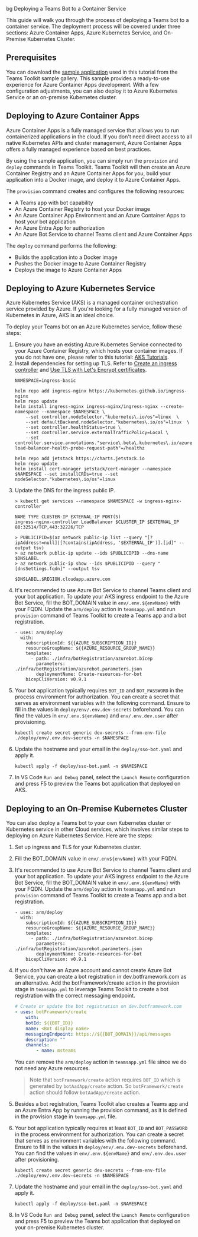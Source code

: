 bg Deploying a Teams Bot to a Container Service

This guide will walk you through the process of deploying a Teams bot to a container service. The deployment process will be covered under three sections: Azure Container Apps, Azure Kubernetes Service, and On-Premise Kubernetes Cluster.

## Prerequisites

You can download the [sample application](https://github.com/OfficeDev/TeamsFx-Samples/tree/dev/bot-sso-docker) used in this tutorial from the Teams Toolkit sample gallery. This sample provides a ready-to-use experience for Azure Container Apps development. With a few configuration adjustments, you can also deploy it to Azure Kubernetes Service or an on-premise Kubernetes cluster.

## Deploying to Azure Container Apps

Azure Container Apps is a fully managed service that allows you to run containerized applications in the cloud. If you don't need direct access to all native Kubernetes APIs and cluster management, Azure Container Apps offers a fully managed experience based on best practices.

By using the sample application, you can simply run the `provision` and `deploy` commands in Teams Toolkit. Teams Toolkit will then create an Azure Container Registry and an Azure Container Apps for you, build your application into a Docker image, and deploy it to Azure Container Apps.

The `provision` command creates and configures the following resources:

* A Teams app with bot capability
* An Azure Container Registry to host your Docker image
* An Azure Container App Environment and an Azure Container Apps to host your bot application
* An Azure Entra App for authorization
* An Azure Bot Service to channel Teams client and Azure Container Apps

The `deploy` command performs the following:

* Builds the application into a Docker image
* Pushes the Docker image to Azure Container Registry
* Deploys the image to Azure Container Apps

## Deploying to Azure Kubernetes Service

Azure Kubernetes Service (AKS) is a managed container orchestration service provided by Azure. If you're looking for a fully managed version of Kubernetes in Azure, AKS is an ideal choice. 

To deploy your Teams bot on an Azure Kubernetes service, follow these steps:

1. Ensure you have an existing Azure Kubernetes Service connected to your Azure Container Registry, which hosts your container images. If you do not have one, please refer to this tutorial: [AKS Tutorials](https://learn.microsoft.com/azure/aks/learn/quick-kubernetes-deploy-cli).
1. Install dependencies for setting up TLS. Refer to [Create an ingress controller](https://learn.microsoft.com/azure/aks/ingress-basic?tabs=azure-cli) and [Use TLS with Let's Encrypt certificates](https://learn.microsoft.com/azure/aks/ingress-tls?tabs=azure-cli#use-tls-with-lets-encrypt-certificates).
    ```
    NAMESPACE=ingress-basic

    helm repo add ingress-nginx https://kubernetes.github.io/ingress-nginx
    helm repo update
    helm install ingress-nginx ingress-nginx/ingress-nginx --create-namespace --namespace $NAMESPACE \
        --set controller.nodeSelector."kubernetes\.io/os"=linux  \
        --set defaultBackend.nodeSelector."kubernetes\.io/os"=linux  \
        --set controller.healthStatus=true \
        --set controller.service.externalTrafficPolicy=Local \
        --set controller.service.annotations."service\.beta\.kubernetes\.io/azure-load-balancer-health-probe-request-path"=/healthz 

    helm repo add jetstack https://charts.jetstack.io
    helm repo update
    helm install cert-manager jetstack/cert-manager --namespace $NAMESPACE --set installCRDs=true --set nodeSelector."kubernetes\.io/os"=linux
    ```
1. Update the DNS for the ingress public IP.
    ```
    > kubectl get services --namespace $NAMESPACE -w ingress-nginx-controller

    NAME TYPE CLUSTER-IP EXTERNAL-IP PORT(S)
    ingress-nginx-controller LoadBalancer $CLUSTER_IP $EXTERNAL_IP 80:32514/TCP,443:32226/TCP

    > PUBLICIPID=$(az network public-ip list --query "[?ipAddress!=null]|[?contains(ipAddress, '$EXTERNAL_IP')].[id]" --output tsv)
    > az network public-ip update --ids $PUBLICIPID --dns-name $DNSLABEL
    > az network public-ip show --ids $PUBLICIPID --query "[dnsSettings.fqdn]" --output tsv

    $DNSLABEL.$REGION.cloudapp.azure.com
    ```
1. It's recommended to use Azure Bot Service to channel Teams client and your bot application. To update your AKS ingress endpoint to the Azure Bot Service, fill the BOT_DOMAIN value in `env/.env.${envName}` with your FQDN. Update the `arm/deploy` action in `teamsapp.yml` and run `provision` command of Teams Toolkit to create a Teams app and a bot registration.
    ```
    - uses: arm/deploy 
      with:
        subscriptionId: ${{AZURE_SUBSCRIPTION_ID}} 
        resourceGroupName: ${{AZURE_RESOURCE_GROUP_NAME}} 
        templates:
          - path: ./infra/botRegistration/azurebot.bicep
            parameters: ./infra/botRegistration/azurebot.parameters.json
            deploymentName: Create-resources-for-bot
        bicepCliVersion: v0.9.1
    ```
1. Your bot application typically requires `BOT_ID` and `BOT_PASSWORD` in the process environment for authorization. You can create a secret that serves as environment variables with the following command. Ensure to fill in the values in `deploy/env/.env.dev-secrets` beforehand. You can find the values in `env/.env.${envName}` and `env/.env.dev.user` after provisioning.
    ```
    kubectl create secret generic dev-secrets --from-env-file ./deploy/env/.env.dev-secrets -n $NAMESPACE
    ```
1. Update the hostname and your email in the `deploy/sso-bot.yaml` and apply it.
    ```
    kubectl apply -f deploy/sso-bot.yaml -n $NAMESPACE
    ```
1. In VS Code `Run and Debug` panel, select the `Launch Remote` configuration and press F5 to preview the Teams bot application that deployed on AKS.

## Deploying to an On-Premise Kubernetes Cluster

You can also deploy a Teams bot to your own Kubernetes cluster or Kubernetes service in other Cloud services, which involves similar steps to deploying on Azure Kubernetes Service. Here are the steps:

1. Set up ingress and TLS for your Kubernetes cluster.
1. Fill the BOT_DOMAIN value in `env/.env${envName}` with your FQDN.
1. It's recommended to use Azure Bot Service to channel Teams client and your bot application. To update your AKS ingress endpoint to the Azure Bot Service, fill the BOT_DOMAIN value in `env/.env.${envName}` with your FQDN. Update the `arm/deploy` action in `teamsapp.yml` and run `provision` command of Teams Toolkit to create a Teams app and a bot registration.
    ```
    - uses: arm/deploy 
      with:
        subscriptionId: ${{AZURE_SUBSCRIPTION_ID}} 
        resourceGroupName: ${{AZURE_RESOURCE_GROUP_NAME}} 
        templates:
          - path: ./infra/botRegistration/azurebot.bicep
            parameters: ./infra/botRegistration/azurebot.parameters.json
            deploymentName: Create-resources-for-bot
        bicepCliVersion: v0.9.1
    ```
1. If you don't have an Azure account and cannot create Azure Bot Service, you can create a bot registration in dev.botframework.com as an alternative. Add the botFramework/create action in the provision stage in `teamsapp.yml` to leverage Teams Toolkit to create a bot registration with the correct messaging endpoint.
    ```yaml
    # Create or update the bot registration on dev.botframework.com
    - uses: botFramework/create
        with:
        botId: ${{BOT_ID}}
        name: <Bot display name>
        messagingEndpoint: https://${{BOT_DOMAIN}}/api/messages
        description: ""
        channels:
            - name: msteams
    ```

    You can remove the `arm/deploy` action in `teamsapp.yml` file since we do not need any Azure resources.

    > Note that `botFramework/create` action requires `BOT_ID` which is generated by `botAadApp/create` action. So `botFramework/create` action should follow `botAadApp/create` action.
1. Besides a bot registration, Teams Toolkit also creates a Teams app and an Azure Entra App by running the provision command, as it is defined in the provision stage in `teamsapp.yml` file.
1. Your bot application typically requires at least `BOT_ID` and `BOT_PASSWORD` in the process environment for authorization. You can create a secret that serves as environment variables with the following command. Ensure to fill in the values in `deploy/env/.env.dev-secrets` beforehand. You can find the values in `env/.env.${envName}` and `env/.env.dev.user` after provisioning.
    ```
    kubectl create secret generic dev-secrets --from-env-file ./deploy/env/.env.dev-secrets -n $NAMESPACE
    ```
1. Update the hostname and your email in the `deploy/sso-bot.yaml` and apply it.
    ```
    kubectl apply -f deploy/sso-bot.yaml -n $NAMESPACE
    ```
1. In VS Code `Run and Debug` panel, select the `Launch Remote` configuration and press F5 to preview the Teams bot application that deployed on your on-premise Kubernetes cluster.
